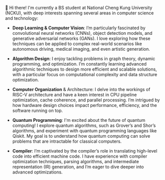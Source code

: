 👋 Hi there! I'm currently a BS student at National Cheng Kung University (NCKU), with deep interests spanning several areas in computer science and technology:

- **Deep Learning & Computer Vision**: I’m particularly fascinated by convolutional neural networks (CNNs), object detection models, and generative adversarial networks (GANs). I love exploring how these techniques can be applied to complex real-world scenarios like autonomous driving, medical imaging, and even artistic generation.

- **Algorithm Design**: I enjoy tackling problems in graph theory, dynamic programming, and optimization. I’m constantly learning advanced algorithmic techniques to design more efficient and scalable solutions, with a particular focus on computational complexity and data structure optimization.

- **Computer Organization** & Architecture: I delve into the workings of RISC-V architecture and have a keen interest in CPU pipeline optimization, cache coherence, and parallel processing. I’m intrigued by how hardware design choices impact performance, efficiency, and the software running on top.

- **Quantum Programming**: I'm excited about the future of quantum computing! I explore quantum algorithms, such as Grover’s and Shor’s algorithms, and experiment with quantum programming languages like Qiskit. My goal is to understand how quantum computing can solve problems that are intractable for classical computers.

- **Compiler**: I’m captivated by the compiler’s role in translating high-level code into efficient machine code. I have experience with compiler optimization techniques, parsing algorithms, and intermediate representation (IR) generation, and I’m eager to dive deeper into advanced optimizations.
